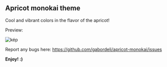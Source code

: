 ## Apricot monokai theme

Cool and vibrant colors in the flavor of the apricot!


Preview:

![kép](https://github.com/gabordeli/apricot-monokai/assets/25013953/2c2a6c37-0969-4ff2-9ea3-096f8dd2b6d3)


Report any bugs here:
https://github.com/gabordeli/apricot-monokai/issues


**Enjoy! :)**
